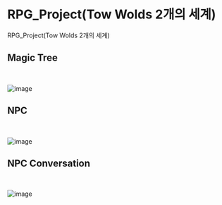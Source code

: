# RPG_Project(Tow Wolds 2개의 세계)
RPG_Project(Tow Wolds 2개의 세계)

<h2>Magic Tree</h2><BR>

![image](https://github.com/edaild/RPG_Project20240511/assets/109999749/d7737c68-b3c9-470b-86d1-0dae0c13f237)


<h2>NPC</h2><BR>

![image](https://github.com/edaild/RPG_Project20240511/assets/109999749/cb7ffaae-46d5-4fc3-9ec9-64287ea9215f)

<h2>NPC Conversation</h2><BR>

![image](https://github.com/edaild/RPG_Project20240511/assets/109999749/12207bcb-1f53-4f6f-a15e-32e6ed999358)
